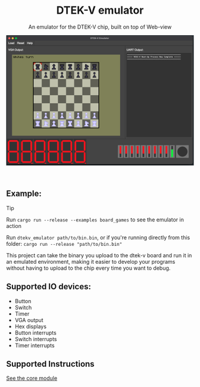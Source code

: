 <div align="center">
    <h1>DTEK-V emulator</h1>
    <p>An emulator for the DTEK-V chip, built on top of Web-view</p>
</div>

![A preview of what the emulator looks like](assets/example.png)

<br />

## Example:

> [!TIP]
> Run `cargo run --release --examples board_games` to see the emulator in action

Run `dtekv_emulator path/to/bin.bin`, or if you're running directly from this folder: `cargo run --release "path/to/bin.bin"`

This project can take the binary you upload to the dtek-v board and run it in an emulated environment, making it easier to develop your programs without having to upload to the chip every time you want to debug.

## Supported IO devices:

- Button
- Switch
- Timer
- VGA output
- Hex displays
- Button interrupts
- Switch interrupts
- Timer interrupts

## Supported Instructions

[See the core module](https://github.com/PumpedSardines/dtekv-emulator-core)
